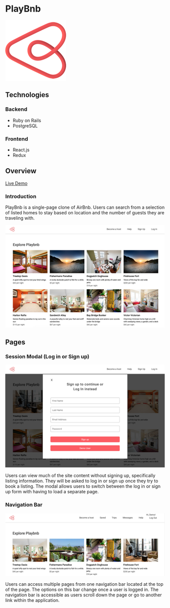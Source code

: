 # PlayBnb

[![](https://github.com/jsjohn026/playBnB/blob/master/app/assets/images/header-icon-192x192.png)](https://github.com/jsjohn026/playBnB/blob/master/app/assets/images/header-icon-192x192.png)

Technologies
------------------------------------------------------------------

### Backend

-   Ruby on Rails
-   PostgreSQL

### Frontend

-   React.js
-   Redux

Overview
----------------------------------------------------------

[Live Demo](https://playbnb.herokuapp.com)

### Introduction

PlayBnb is a single-page clone of AirBnb. Users can search from a selection of listed homes to stay based on location and the number of guests they are traveling with. 

[![alt text](https://github.com/jsjohn026/playBnB/blob/master/app/assets/images/playbnb_landing_page.png "Session Modal")](https://github.com/jsjohn026/playBnB/blob/master/app/assets/images/playbnb_landing_page.png)


Pages
----------------------------------------------------

### Session Modal (Log in or Sign up)

[![alt text](https://github.com/jsjohn026/playBnB/blob/master/app/assets/images/modal.png "Landing Page")](https://github.com/jsjohn026/playBnB/blob/master/app/assets/images/modal.png)

Users can view much of the site content without signing up, specifically listing information. They will be asked to log in or sign up once they try to book a listing. The modal allows users to switch between the log in or sign up form with having to load a separate page. 


### Navigation Bar

[![alt text](https://github.com/jsjohn026/playBnB/blob/master/app/assets/images/navbar.png "Navigation Bar")](https://github.com/jsjohn026/playBnB/blob/master/app/assets/images/navbar.png)

Users can access multiple pages from one navigation bar located at the top of the page. The options on this bar change once a user is logged in. The navigation bar is accessible as users scroll down the page or go to another link within the application. 